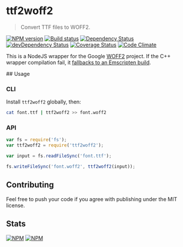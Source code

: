 # ttf2woff2

> Convert TTF files to WOFF2.

[![NPM version](https://badge.fury.io/js/ttf2woff2.svg)](https://npmjs.org/package/ttf2woff2) [![Build status](https://secure.travis-ci.org/patrickhulce/ttf2woff2.svg)](https://travis-ci.org/patrickhulce/ttf2woff2) [![Dependency Status](https://david-dm.org/patrickhulce/ttf2woff2.svg)](https://david-dm.org/patrickhulce/ttf2woff2) [![devDependency Status](https://david-dm.org/patrickhulce/ttf2woff2/dev-status.svg)](https://david-dm.org/patrickhulce/ttf2woff2#info=devDependencies) [![Coverage Status](https://coveralls.io/repos/patrickhulce/ttf2woff2/badge.svg?branch=master)](https://coveralls.io/r/patrickhulce/ttf2woff2?branch=master) [![Code Climate](https://codeclimate.com/github/patrickhulce/ttf2woff2.svg)](https://codeclimate.com/github/patrickhulce/ttf2woff2)

This is a NodeJS wrapper for the Google [WOFF2](https://github.com/google/woff2)
 project. If the C++ wrapper compilation fail, it [fallbacks to an Emscripten
 build](http://insertafter.com/en/blog/native-node-module.html).

## Usage

### CLI

Install `ttf2woff2` globally, then:

```sh
cat font.ttf | ttf2woff2 >> font.woff2
```

### API

```js
var fs = require('fs');
var ttf2woff2 = require('ttf2woff2');

var input = fs.readFileSync('font.ttf');

fs.writeFileSync('font.woff2', ttf2woff2(input));

```

## Contributing
Feel free to push your code if you agree with publishing under the MIT license.

## Stats
[![NPM](https://nodei.co/npm/ttf2woff2.png?downloads=true&stars=true)](https://nodei.co/npm/ttf2woff2/)
[![NPM](https://nodei.co/npm-dl/ttf2woff2.png)](https://nodei.co/npm/ttf2woff2/)
